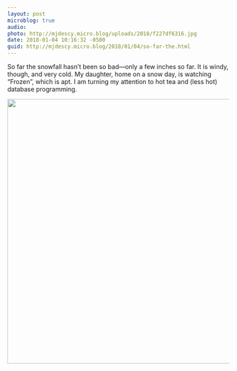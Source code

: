 ```yaml
---
layout: post
microblog: true
audio: 
photo: http://mjdescy.micro.blog/uploads/2018/f227df6316.jpg
date: 2018-01-04 10:16:32 -0500
guid: http://mjdescy.micro.blog/2018/01/04/so-far-the.html
---
```

So far the snowfall hasn’t been so bad—only a few inches so far. It is windy, though, and very cold. My daughter, home on a snow day, is watching “Frozen”, which is apt. I am turning my attention to hot tea and (less hot) database programming. 

<img src="http://mjdescy.micro.blog/uploads/2018/f227df6316.jpg" width="600" height="600" />
